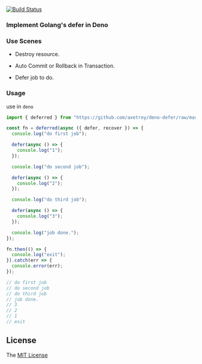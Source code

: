 [![Build Status](https://travis-ci.com/axetroy/deno-deferred.svg?branch=master)](https://travis-ci.com/axetroy/deno-deferred)

### Implement Golang's defer in Deno

### Use Scenes

- Destroy resource.

- Auto Commit or Rollback in Transaction.

- Defer job to do.

### Usage

use in `deno`

```typescript
import { deferred } from "https://github.com/axetroy/deno-defer/raw/master/mod.ts";

const fn = deferred(async ({ defer, recover }) => {
  console.log("do first job");

  defer(async () => {
    console.log("1");
  });

  console.log("do second job");

  defer(async () => {
    console.log("2");
  });

  console.log("do third job");

  defer(async () => {
    console.log("3");
  });

  console.log("job done.");
});

fn.then(() => {
  console.log("exit");
}).catch(err => {
  console.error(err);
});

// do first job
// do second job
// do third job
// job done.
// 3
// 2
// 1
// exit
```

## License

The [MIT License](https://github.com/axetroy/deno-defer/blob/master/LICENSE)
